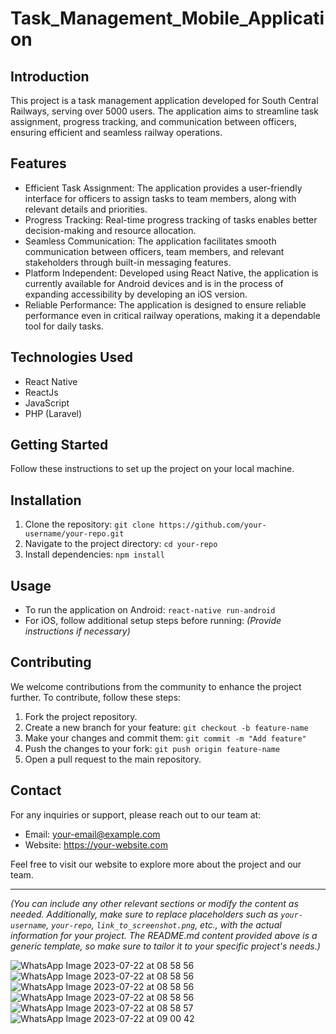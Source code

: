# Task_Management_Mobile_Application

## Introduction

This project is a task management application developed for South Central Railways, serving over 5000 users. The application aims to streamline task assignment, progress tracking, and communication between officers, ensuring efficient and seamless railway operations.

## Features

- Efficient Task Assignment: The application provides a user-friendly interface for officers to assign tasks to team members, along with relevant details and priorities.
- Progress Tracking: Real-time progress tracking of tasks enables better decision-making and resource allocation.
- Seamless Communication: The application facilitates smooth communication between officers, team members, and relevant stakeholders through built-in messaging features.
- Platform Independent: Developed using React Native, the application is currently available for Android devices and is in the process of expanding accessibility by developing an iOS version.
- Reliable Performance: The application is designed to ensure reliable performance even in critical railway operations, making it a dependable tool for daily tasks.

## Technologies Used

- React Native
- ReactJs
- JavaScript
- PHP (Laravel)

## Getting Started

Follow these instructions to set up the project on your local machine.

## Installation

1. Clone the repository: `git clone https://github.com/your-username/your-repo.git`
2. Navigate to the project directory: `cd your-repo`
3. Install dependencies: `npm install`

## Usage

- To run the application on Android: `react-native run-android`
- For iOS, follow additional setup steps before running: *(Provide instructions if necessary)*

## Contributing

We welcome contributions from the community to enhance the project further. To contribute, follow these steps:

1. Fork the project repository.
2. Create a new branch for your feature: `git checkout -b feature-name`
3. Make your changes and commit them: `git commit -m "Add feature"`
4. Push the changes to your fork: `git push origin feature-name`
5. Open a pull request to the main repository.

## Contact

For any inquiries or support, please reach out to our team at:
- Email: your-email@example.com
- Website: https://your-website.com

Feel free to visit our website to explore more about the project and our team.

---

*(You can include any other relevant sections or modify the content as needed. Additionally, make sure to replace placeholders such as `your-username`, `your-repo`, `link_to_screenshot.png`, etc., with the actual information for your project. The README.md content provided above is a generic template, so make sure to tailor it to your specific project's needs.)*



![WhatsApp Image 2023-07-22 at 08 58 56](https://github.com/mohit-kota/Task_Management_Mobile_Application/assets/96908137/1c7fce13-3fbe-4d18-866f-8f9c1d8ea5c0)
![WhatsApp Image 2023-07-22 at 08 58 56](https://github.com/mohit-kota/Task_Management_Mobile_Application/assets/96908137/beba0a37-8bc2-41c2-b249-b89716f9504a)
![WhatsApp Image 2023-07-22 at 08 58 56](https://github.com/mohit-kota/Task_Management_Mobile_Application/assets/96908137/fe16b67b-996c-4f5d-a6da-5d1f76d18e91)
![WhatsApp Image 2023-07-22 at 08 58 56](https://github.com/mohit-kota/Task_Management_Mobile_Application/assets/96908137/f123923c-0e78-4a4f-9edd-d579e483ba50)
![WhatsApp Image 2023-07-22 at 08 58 57](https://github.com/mohit-kota/Task_Management_Mobile_Application/assets/96908137/c81f7d6c-15bc-4ca9-bf56-6ab232fbdb5e)
![WhatsApp Image 2023-07-22 at 09 00 42](https://github.com/mohit-kota/Task_Management_Mobile_Application/assets/96908137/077b258d-e6bd-4532-9b5a-bb2dab764b76)
